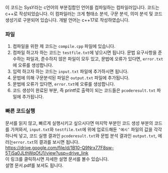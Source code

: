 이 코드는 SysY라는 c언어의 부분집합인 언어를 컴파일하는 컴파일러입니다. 코드는 c++로 작성되었습니다. 이 컴파일러는 크게 형태소 분석, 구문 분석, 의미 분석 및 코드 생성기로 구분되어 있습니다. 개발 언어는 c++17로 작성하였습니다.<br>

### 파일

1. 컴파일을 위한 제 코드는  `compile.cpp` 파일에 있습니다.<br>
2. 컴파일 하고자 하는 코드는 `testfile.txt`에 넣으시면 됩니다. 문법 요구사항을 준수하는 파일과, 준수하지 않은 파일이 모두 있고, 문법에 오류가 있다면, `error.txt`에 오류를 생성합니다. <br>
3. 입력 하고자 하는 코드는 `input.txt` 파일에 추가하시면 됩니다. <br>
4. 문법에 의해 구문분석된 파일은 `output.txt` 파일에 추가됩니다.<br>
5. 문법에 오류가 있다면, `error.txt`에 오류를 생성합니다. <br>
6. 코드 생성이 완료된 부분, 즉 printf로 출력이 되는 코드들은 `pcoderesult.txt` 파일에 추가됩니다.<br>

### 빠른 코드실행

문서를 읽지 않고, 빠르게 실행시키고 싶으시다면 마지막 부분인 코드 생성 부분의 코드를 가져와서, `input.txt`와 `testfile.txt`에 위에 업로드해둔 `‘예시’` 파일의 값을 각각 하나씩 넣고, 코드 실행 결과인 `pcoderesult.txt`와 문법 분석 결과인 `output.txt`, 에러는`error.txt`의 결과를 보시면 됩니다.<br>
https://drive.google.com/file/d/1B10-Q9Nrx77F8sw-5TjSa0JLthWqOfJ1/view?usp=drive_link<br>
이 링크를 클릭하시면 자세한 설명 문서를 볼수 있습니다. <br>
설명 문서.pdf를 보셔도 됩니다.
